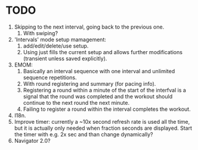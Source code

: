 # TODO

1. Skipping to the next interval, going back to the previous one.
   1. With swiping?
1. 'Intervals' mode setup mamagement:
   1. add/edit/delete/use setup.
   1. Using just fills the current setup and allows further modifications
      (transient unless saved explicitly).
1. EMOM:
   1. Basically an interval sequence with one interval and unlimited sequence
      repetitions.
   1. With round registering and summary (for pacing info).
   1. Registering a round within a minute of the start of the interfval is a
      signal that the round was completed and the workout should continue to the
      next round the next minute.
   1. Failing to register a round within the interval completes the workout.
1. I18n.
1. Improve timer: currently a ~10x second refresh rate is used all the time, but
   it is actually only needed when fraction seconds are displayed. Start the
   timer with e.g. 2x sec and than change dynamically?
1. Navigator 2.0?
